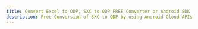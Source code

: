 ---title: Convert Excel to ODP, SXC to ODP FREE Converter or Android SDKdescription: Free Conversion of SXC to ODP by using Android Cloud APIs & SDKs. Also Create, Edit & Render Microsoft Excel, CSV and SpreadsheetML worksheets or spreadsheet in the Cloud.---